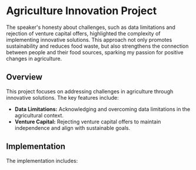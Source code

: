 # Agriculture Innovation Project

The speaker's honesty about challenges, such as data limitations and rejection of venture capital offers, highlighted the complexity of implementing innovative solutions. This approach not only promotes sustainability and reduces food waste, but also strengthens the connection between people and their food sources, sparking my passion for positive changes in agriculture.

## Overview

This project focuses on addressing challenges in agriculture through innovative solutions. The key features include:

- **Data Limitations:** Acknowledging and overcoming data limitations in the agricultural context.
- **Venture Capital:** Rejecting venture capital offers to maintain independence and align with sustainable goals.

## Implementation

The implementation includes:
